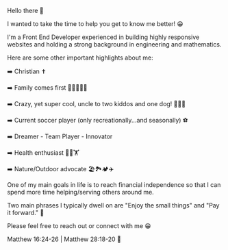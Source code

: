Hello there 👋 

I wanted to take the time to help you get to know me better! 😁

I'm a Front End Developer experienced in building highly responsive websites and holding a strong background in engineering and mathematics.

Here are some other important highlights about me:

➡️ Christian ✝️

➡️ Family comes first 👨‍👩‍👧‍👦🏡

➡️ Crazy, yet super cool, uncle to two kiddos and one dog! 👧👦🦮

➡️ Current soccer player (only recreationally...and seasonally) ⚽️

➡️ Dreamer - Team Player - Innovator

➡️ Health enthusiast 🏃💨🏋️

➡️ Nature/Outdoor advocate 🏖🏞🏕✈️

One of my main goals in life is to reach financial independence so that I can spend more time helping/serving others around me. 

Two main phrases I typically dwell on are "Enjoy the small things" and "Pay it forward." 💭

Please feel free to reach out or connect with me 😁

Matthew 16:24-26 | Matthew 28:18-20 📖
